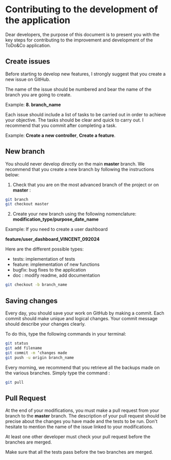 # Contributing to the development of the application

Dear developers, the purpose of this document is to present you with the key steps for contributing to the improvement and development of the ToDo&Co application.

## Create issues

Before starting to develop new features, I strongly suggest that you create a new issue on GitHub. 

The name of the issue should be numbered and bear the name of the branch you are going to create. 

Example: **8. branch_name**

Each issue should include a list of tasks to be carried out in order to achieve your objective. The tasks should be clear and quick to carry out. I recommend that you commit after completing a task.

Example: **Create a new controller**, **Create a feature**.

## New branch

You should never develop directly on the main **master** branch. We recommend that you create a new branch by following the instructions below: 

1. Check that you are on the most advanced branch of the project or on **master** :

```bash
git branch
git checkout master
```

2. Create your new branch using the following nomenclature: **modification_type/purpose_date_name**

Example: If you need to create a user dashboard

**feature/user_dashboard_VINCENT_092024**

Here are the different possible types:
- tests: implementation of tests
- feature: implementation of new functions
- bugfix: bug fixes to the application
- doc : modify readme, add documentation

```bash
git checkout -b branch_name
```

## Saving changes

Every day, you should save your work on GitHub by making a commit.
Each commit should make unique and logical changes. Your commit message should describe your changes clearly.

To do this, type the following commands in your terminal:

```bash
git status
git add filename
git commit -m ‘changes made
git push -u origin branch_name
```

Every morning, we recommend that you retrieve all the backups made on the various branches. Simply type the command :

```bash
git pull
```

## Pull Request

At the end of your modifications, you must make a pull request from your branch to the **master** branch. The description of your pull request should be precise about the changes you have made and the tests to be run. Don't hesitate to mention the name of the issue linked to your modifications.

At least one other developer must check your pull request before the branches are merged. 

Make sure that all the tests pass before the two branches are merged.